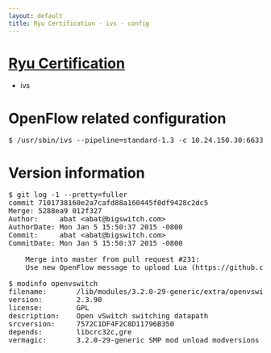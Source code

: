 ```yaml
---
layout: default
title: Ryu Certification - ivs - config
---
```

# [Ryu Certification](http://osrg.github.io/ryu/certification.html)
* ivs

# OpenFlow related configuration
<pre>
$ /usr/sbin/ivs --pipeline=standard-1.3 -c 10.24.150.30:6633 --dpid 0000000000000001 -i eth21 -i eth22 -i eth23
</pre>

# Version information
<pre>
$ git log -1 --pretty=fuller
commit 7101738160e2a7cafd88a160445f0df9428c2dc5
Merge: 5288ea9 012f327
Author:     abat &lt;abat@bigswitch.com&gt;
AuthorDate: Mon Jan 5 15:50:37 2015 -0800
Commit:     abat &lt;abat@bigswitch.com&gt;
CommitDate: Mon Jan 5 15:50:37 2015 -0800

    Merge into master from pull request #231:
    Use new OpenFlow message to upload Lua (https://github.com/floodlight/ivs/pull/231)

$ modinfo openvswitch
filename:       /lib/modules/3.2.0-29-generic/extra/openvswitch.ko
version:        2.3.90
license:        GPL
description:    Open vSwitch switching datapath
srcversion:     7572C1DF4F2C8D11796B350
depends:        libcrc32c,gre
vermagic:       3.2.0-29-generic SMP mod_unload modversions 
</pre>
